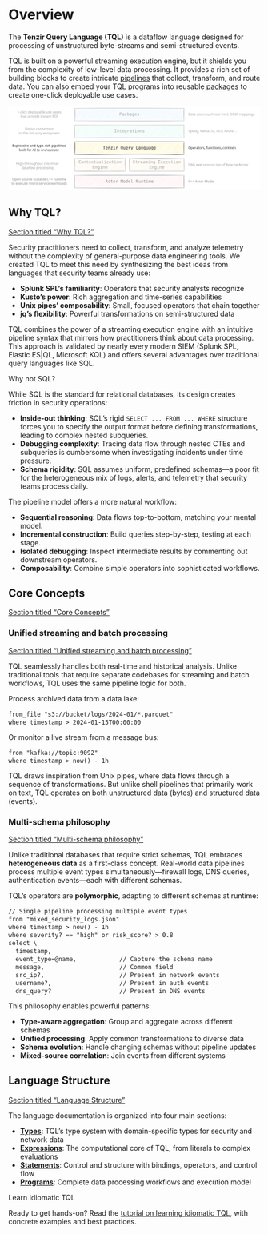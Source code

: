 # Overview

The **Tenzir Query Language (TQL)** is a dataflow language designed for processing of unstructured byte-streams and semi-structured events.

TQL is built on a powerful streaming execution engine, but it shields you from the complexity of low-level data processing. It provides a rich set of building blocks to create intricate [pipelines](/explanations/architecture/pipeline) that collect, transform, and route data. You can also embed your TQL programs into reusable [packages](/explanations/packages) to create one-click deployable use cases.

![TQL Layers](/_astro/tql-layers.CMohzmcx_19DKCs.svg)

## Why TQL?

[Section titled “Why TQL?”](#why-tql)

Security practitioners need to collect, transform, and analyze telemetry without the complexity of general-purpose data engineering tools. We created TQL to meet this need by synthesizing the best ideas from languages that security teams already use:

* **Splunk SPL’s familiarity**: Operators that security analysts recognize
* **Kusto’s power**: Rich aggregation and time-series capabilities
* **Unix pipes’ composability**: Small, focused operators that chain together
* **jq’s flexibility**: Powerful transformations on semi-structured data

TQL combines the power of a streaming execution engine with an intuitive pipeline syntax that mirrors how practitioners think about data processing. This approach is validated by nearly every modern SIEM (Splunk SPL, Elastic ES|QL, Microsoft KQL) and offers several advantages over traditional query languages like SQL.

Why not SQL?

While SQL is the standard for relational databases, its design creates friction in security operations:

* **Inside-out thinking**: SQL’s rigid `SELECT ... FROM ... WHERE` structure forces you to specify the output format before defining transformations, leading to complex nested subqueries.
* **Debugging complexity**: Tracing data flow through nested CTEs and subqueries is cumbersome when investigating incidents under time pressure.
* **Schema rigidity**: SQL assumes uniform, predefined schemas—a poor fit for the heterogeneous mix of logs, alerts, and telemetry that security teams process daily.

The pipeline model offers a more natural workflow:

* **Sequential reasoning**: Data flows top-to-bottom, matching your mental model.
* **Incremental construction**: Build queries step-by-step, testing at each stage.
* **Isolated debugging**: Inspect intermediate results by commenting out downstream operators.
* **Composability**: Combine simple operators into sophisticated workflows.

## Core Concepts

[Section titled “Core Concepts”](#core-concepts)

### Unified streaming and batch processing

[Section titled “Unified streaming and batch processing”](#unified-streaming-and-batch-processing)

TQL seamlessly handles both real-time and historical analysis. Unlike traditional tools that require separate codebases for streaming and batch workflows, TQL uses the same pipeline logic for both.

Process archived data from a data lake:

```tql
from_file "s3://bucket/logs/2024-01/*.parquet"
where timestamp > 2024-01-15T00:00:00
```

Or monitor a live stream from a message bus:

```tql
from "kafka://topic:9092"
where timestamp > now() - 1h
```

TQL draws inspiration from Unix pipes, where data flows through a sequence of transformations. But unlike shell pipelines that primarily work on text, TQL operates on both unstructured data (bytes) and structured data (events).

### Multi-schema philosophy

[Section titled “Multi-schema philosophy”](#multi-schema-philosophy)

Unlike traditional databases that require strict schemas, TQL embraces **heterogeneous data** as a first-class concept. Real-world data pipelines process multiple event types simultaneously—firewall logs, DNS queries, authentication events—each with different schemas.

TQL’s operators are **polymorphic**, adapting to different schemas at runtime:

```tql
// Single pipeline processing multiple event types
from "mixed_security_logs.json"
where timestamp > now() - 1h
where severity? == "high" or risk_score? > 0.8
select \
  timestamp,
  event_type=@name,            // Capture the schema name
  message,                     // Common field
  src_ip?,                     // Present in network events
  username?,                   // Present in auth events
  dns_query?                   // Present in DNS events
```

This philosophy enables powerful patterns:

* **Type-aware aggregation**: Group and aggregate across different schemas
* **Unified processing**: Apply common transformations to diverse data
* **Schema evolution**: Handle changing schemas without pipeline updates
* **Mixed-source correlation**: Join events from different systems

## Language Structure

[Section titled “Language Structure”](#language-structure)

The language documentation is organized into four main sections:

* [**Types**](/explanations/language/types): TQL’s type system with domain-specific types for security and network data
* [**Expressions**](/explanations/language/expressions): The computational core of TQL, from literals to complex evaluations
* [**Statements**](/explanations/language/statements): Control and structure with bindings, operators, and control flow
* [**Programs**](/explanations/language/programs): Complete data processing workflows and execution model

Learn Idiomatic TQL

Ready to get hands-on? Read the [tutorial on learning idiomatic TQL](/tutorials/learn-idiomatic-tql), with concrete examples and best practices.